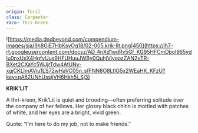 ```yaml
---
origin: Toril
class: Carpenter
race: Thri-Kreen
---
```



![https://media.dndbeyond.com/compendium-images/sja/9h8GiE7HbKsyOg18/02-005.krik-lit.png|450](https://lh7-rt.googleusercontent.com/docsz/AD_4nXd1wdRv5Gf_KG95HFCmDbol965ydIu0nxUxX4HgfvUus9HFUHuuJWBy0QuhjViyoozZAN2vTR-BXet2CXaYc5WJjrTdw4AtUNy-xgjCKLlmAViu1LS72wHaVC05n_sfFNN8O8LtIG5x2WEaHK_KFzU?key=pA62UNhUssijVH6Hkh5i_Sj3)

**KRIK’LIT**

A thri-kreen, Krik’Lit is quiet and brooding—often preferring solitude over the company of her fellows. Her glossy black chitin is mottled with patches of white, and her eyes are a bright, vivid green.

Quote: “I’m here to do my job, not to make friends.”